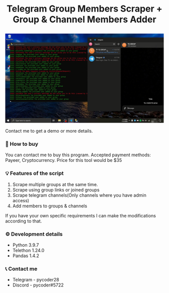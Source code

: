 # <p align="center">Telegram Group Members Scraper + Group & Channel Members Adder<p>

<img src="img.png" alt="image" border="0">

Contact me to get a demo or more details.

### 🛒 How to buy
You can contact me to buy this program. Accepted payment methods: Payeer, Cryptocurrency. Price for this tool would be $35

### 💡 Features of the script
1. Scrape multiple groups at the same time.
2. Scrape using group links or joined groups
3. Scrape telegram channels(Only channels where you have admin access)
4. Add members to groups & channels

If you have your own specific requirements I can make the modifications according to that.

### ⚙️ Development details
- Python 3.9.7
- Telethon 1.24.0
- Pandas 1.4.2

### 📞 Contact me
* Telegram - pycoder28
* Discord - pycoder#5722
